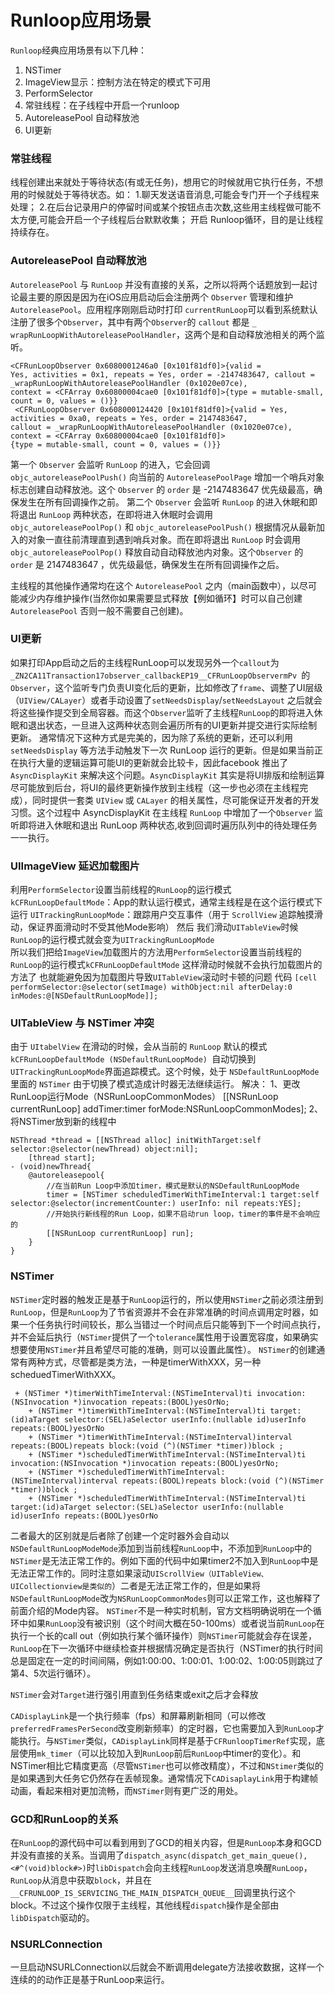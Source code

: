 # Runloop应用场景
`Runloop`经典应用场景有以下几种：
1. NSTimer
2. ImageView显示：控制方法在特定的模式下可用
3. PerformSelector
4. 常驻线程：在子线程中开启一个runloop
5. AutoreleasePool 自动释放池
6. UI更新

### 常驻线程
线程创建出来就处于等待状态(有或无任务)，想用它的时候就用它执行任务，不想用的时候就处于等待状态。如：
1.聊天发送语音消息,可能会专门开一个子线程来处理；
2.在后台记录用户的停留时间或某个按钮点击次数,这些用主线程做可能不太方便,可能会开启一个子线程后台默默收集；
开启 Runloop循环，目的是让线程持续存在。
### AutoreleasePool 自动释放池
`AutoreleasePool` 与 `RunLoop` 并没有直接的关系，之所以将两个话题放到一起讨论最主要的原因是因为在iOS应用启动后会注册两个 `Observer` 管理和维护 `AutoreleasePool`。应用程序刚刚启动时打印 `currentRunLoop`可以看到系统默认注册了很多个`Observer`，其中有两个`Observer`的 `callout` 都是 `_ wrapRunLoopWithAutoreleasePoolHandler`，这两个是和自动释放池相关的两个监听。

``` 
<CFRunLoopObserver 0x6080001246a0 [0x101f81df0]>{valid = 
Yes, activities = 0x1, repeats = Yes, order = -2147483647, callout = _wrapRunLoopWithAutoreleasePoolHandler (0x1020e07ce), 
context = <CFArray 0x60800004cae0 [0x101f81df0]>{type = mutable-small, count = 0, values = ()}}
 <CFRunLoopObserver 0x608000124420 [0x101f81df0]>{valid = Yes, activities = 0xa0, repeats = Yes, order = 2147483647, 
callout = _wrapRunLoopWithAutoreleasePoolHandler (0x1020e07ce), context = <CFArray 0x60800004cae0 [0x101f81df0]>
{type = mutable-small, count = 0, values = ()}}

```
第一个 `Observer` 会监听 `RunLoop` 的进入，它会回调`objc_autoreleasePoolPush()` 向当前的 `AutoreleasePoolPage` 增加一个哨兵对象标志创建自动释放池。这个 `Observer` 的 `order` 是 -2147483647 优先级最高，确保发生在所有回调操作之前。
第二个 `Observer` 会监听 `RunLoop` 的进入休眠和即将退出 `RunLoop` 两种状态，在即将进入休眠时会调用 `objc_autoreleasePoolPop()` 和 `objc_autoreleasePoolPush()` 根据情况从最新加入的对象一直往前清理直到遇到哨兵对象。而在即将退出 `RunLoop` 时会调用`objc_autoreleasePoolPop()` 释放自动自动释放池内对象。这个`Observer` 的 `order` 是 2147483647 ，优先级最低，确保发生在所有回调操作之后。

主线程的其他操作通常均在这个 `AutoreleasePool` 之内（main函数中），以尽可能减少内存维护操作(当然你如果需要显式释放【例如循环】时可以自己创建 `AutoreleasePool` 否则一般不需要自己创建)。
### UI更新
如果打印App启动之后的主线程RunLoop可以发现另外一个`callout`为`_ZN2CA11Transaction17observer_callbackEP19__CFRunLoopObservermPv `的 `Observer`，这个监听专门负责UI变化后的更新，比如修改了`frame`、调整了UI层级（`UIView/CALayer`）或者手动设置了`setNeedsDisplay`/`setNeedsLayout` 之后就会将这些操作提交到全局容器。而这个`Observer`监听了主线程`RunLoop`的即将进入休眠和退出状态，一旦进入这两种状态则会遍历所有的UI更新并提交进行实际绘制更新。
通常情况下这种方式是完美的，因为除了系统的更新，还可以利用 `setNeedsDisplay` 等方法手动触发下一次 RunLoop 运行的更新。但是如果当前正在执行大量的逻辑运算可能UI的更新就会比较卡，因此facebook 推出了 `AsyncDisplayKit` 来解决这个问题。`AsyncDisplayKit` 其实是将UI排版和绘制运算尽可能放到后台，将UI的最终更新操作放到主线程（这一步也必须在主线程完成），同时提供一套类 `UIView` 或 `CALayer` 的相关属性，尽可能保证开发者的开发习惯。这个过程中 AsyncDisplayKit 在主线程 `RunLoop` 中增加了一个`Observer` 监听即将进入休眠和退出 RunLoop 两种状态,收到回调时遍历队列中的待处理任务一一执行。
### UIImageView 延迟加载图片
利用`PerformSelector`设置当前线程的`RunLoop`的运行模式
`kCFRunLoopDefaultMode`：App的默认运行模式，通常主线程是在这个运行模式下运行
`UITrackingRunLoopMode`：跟踪用户交互事件（用于 `ScrollView` 追踪触摸滑动，保证界面滑动时不受其他Mode影响）
然后 我们滑动`UITableView`时候 `RunLoop`的运行模式就会变为`UITrackingRunLoopMode`   
所以我们把给`ImageView`加载图片的方法用`PerformSelector`设置当前线程的`RunLoop`的运行模式`kCFRunLoopDefaultMode`  这样滑动时候就不会执行加载图片的方法了
也就能避免因为加载图片导致`UITableView`滚动时卡顿的问题
代码
`[cell performSelector:@selector(setImage) withObject:nil afterDelay:0 inModes:@[NSDefaultRunLoopMode]];  `
### UITableView 与 NSTimer 冲突
由于 `UItabelView` 在滑动的时候，会从当前的 `RunLoop` 默认的模式 `kCFRunLoopDefaultMode (NSDefaultRunLoopMode) `自动切换到 `UITrackingRunLoopMode`界面追踪模式。这个时候，处于 `NSDefaultRunLoopMode` 里面的 `NSTimer` 由于切换了模式造成计时器无法继续运行。
解决：
1、更改RunLoop运行Mode（NSRunLoopCommonModes）
[[NSRunLoop currentRunLoop] addTimer:timer forMode:NSRunLoopCommonModes];
2、将NSTimer放到新的线程中

```
NSThread *thread = [[NSThread alloc] initWithTarget:self selector:@selector(newThread) object:nil];
    [thread start];
- (void)newThread{
    @autoreleasepool{
        //在当前Run Loop中添加timer，模式是默认的NSDefaultRunLoopMode
        timer = [NSTimer scheduledTimerWithTimeInterval:1 target:self selector:@selector(incrementCounter:) userInfo: nil repeats:YES];
        //开始执行新线程的Run Loop，如果不启动run loop，timer的事件是不会响应的
        [[NSRunLoop currentRunLoop] run];
    }  
}

```
### NSTimer
`NSTimer`定时器的触发正是基于`RunLoop`运行的，所以使用`NSTimer`之前必须注册到`RunLoop`，但是`RunLoop`为了节省资源并不会在非常准确的时间点调用定时器，如果一个任务执行时间较长，那么当错过一个时间点后只能等到下一个时间点执行，并不会延后执行（`NSTimer`提供了一个`tolerance`属性用于设置宽容度，如果确实想要使用`NSTimer`并且希望尽可能的准确，则可以设置此属性）。
`NSTimer`的创建通常有两种方式，尽管都是类方法，一种是timerWithXXX，另一种scheduedTimerWithXXX。

```
 + (NSTimer *)timerWithTimeInterval:(NSTimeInterval)ti invocation:(NSInvocation *)invocation repeats:(BOOL)yesOrNo;
    + (NSTimer *)timerWithTimeInterval:(NSTimeInterval)ti target:(id)aTarget selector:(SEL)aSelector userInfo:(nullable id)userInfo repeats:(BOOL)yesOrNo
    + (NSTimer *)timerWithTimeInterval:(NSTimeInterval)interval repeats:(BOOL)repeats block:(void (^)(NSTimer *timer))block ;
    + (NSTimer *)scheduledTimerWithTimeInterval:(NSTimeInterval)ti invocation:(NSInvocation *)invocation repeats:(BOOL)yesOrNo;
    + (NSTimer *)scheduledTimerWithTimeInterval:(NSTimeInterval)interval repeats:(BOOL)repeats block:(void (^)(NSTimer *timer))block ;
    + (NSTimer *)scheduledTimerWithTimeInterval:(NSTimeInterval)ti target:(id)aTarget selector:(SEL)aSelector userInfo:(nullable id)userInfo repeats:(BOOL)yesOrNo
```
二者最大的区别就是后者除了创建一个定时器外会自动以`NSDefaultRunLoopModeMode`添加到当前线程`RunLoop`中，不添加到`RunLoop`中的`NSTimer`是无法正常工作的。例如下面的代码中如果timer2不加入到`RunLoop`中是无法正常工作的。同时注意如果滚动`UIScrollView（UITableView、UICollectionview是类似的`）二者是无法正常工作的，但是如果将`NSDefaultRunLoopMode`改为`NSRunLoopCommonModes`则可以正常工作，这也解释了前面介绍的Mode内容。
`NSTimer`不是一种实时机制，官方文档明确说明在一个循环中如果`RunLoop`没有被识别（这个时间大概在50-100ms）或者说当前`RunLoop`在执行一个长的call out（例如执行某个循环操作）则`NSTimer`可能就会存在误差，`RunLoop`在下一次循环中继续检查并根据情况确定是否执行（NSTimer的执行时间总是固定在一定的时间间隔，例如1:00:00、1:00:01、1:00:02、1:00:05则跳过了第4、5次运行循环）。

`NSTimer`会对`Target`进行强引用直到任务结束或exit之后才会释放

`CADisplayLink`是一个执行频率（fps）和屏幕刷新相同（可以修改`preferredFramesPerSecond`改变刷新频率）的定时器，它也需要加入到`RunLoop`才能执行。与`NSTimer`类似，`CADisplayLink`同样是基于`CFRunloopTimerRef`实现，底层使用`mk_timer`（可以比较加入到`RunLoop`前后`RunLoop`中timer的变化）。和NSTimer相比它精度更高（尽管`NSTimer`也可以修改精度），不过和`NStimer`类似的是如果遇到大任务它仍然存在丢帧现象。通常情况下`CADisaplayLink`用于构建帧动画，看起来相对更加流畅，而`NSTimer`则有更广泛的用处。

### GCD和RunLoop的关系
在`RunLoop`的源代码中可以看到用到了GCD的相关内容，但是`RunLoop`本身和GCD并没有直接的关系。当调用了`dispatch_async(dispatch_get_main_queue(), <#^(void)block#>)`时`libDispatch`会向主线程`RunLoop`发送消息唤醒`RunLoop`，`RunLoop`从消息中获取`block`，并且在`__CFRUNLOOP_IS_SERVICING_THE_MAIN_DISPATCH_QUEUE__`回调里执行这个block。不过这个操作仅限于主线程，其他线程`dispatch`操作是全部由`libDispatch`驱动的。

### NSURLConnection
一旦启动NSURLConnection以后就会不断调用delegate方法接收数据，这样一个连续的的动作正是基于RunLoop来运行。

